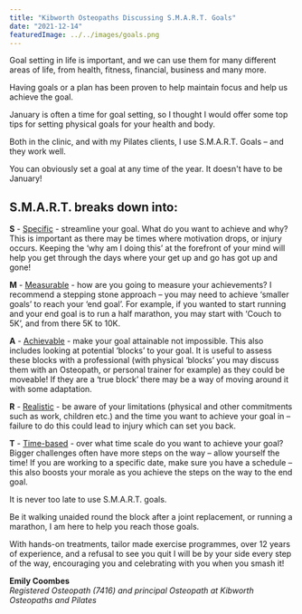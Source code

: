 ```yaml
---
title: "Kibworth Osteopaths Discussing S.M.A.R.T. Goals"
date: "2021-12-14"
featuredImage: ../../images/goals.png
---
```


Goal setting in life is important, and we can use them for many different areas of life, from health, fitness, financial, business and many more.

Having goals or a plan has been proven to help maintain focus and help us achieve the goal.

January is often a time for goal setting, so I thought I would offer some top tips for setting physical goals for your health and body.

Both in the clinic, and with my Pilates clients, I use S.M.A.R.T. Goals – and they work well.

You can obviously set a goal at any time of the year. It doesn't have to be January!

<h2>S.M.A.R.T. breaks down into:</h2>

<strong>S</strong> - <span style="text-decoration: underline">Specific</span> - streamline your goal. What do you want to achieve and why? This is important as there may be times where motivation drops, or injury occurs. Keeping the ‘why am I doing this’ at the forefront of your mind will help you get through the days where your get up and go has got up and gone!

<strong>M</strong> - <span style="text-decoration: underline">Measurable</span> - how are you going to measure your achievements? I recommend a stepping stone approach – you may need to achieve ‘smaller goals’ to reach your ‘end goal’.  For example, if you wanted to start running and your end goal is to run a half marathon, you may start with ‘Couch to 5K’, and from there 5K to 10K.

<strong>A</strong> - <span style="text-decoration: underline">Achievable</span> - make your goal attainable not impossible. This also includes looking at potential ‘blocks’ to your goal. It is useful to assess these blocks with a professional (with physical ‘blocks’ you may discuss them with an Osteopath, or personal trainer for example) as they could be moveable! If they are a ‘true block’ there may be a way of moving around it with some adaptation.

<strong>R</strong> - <span style="text-decoration: underline">Realistic</span> - be aware of your limitations (physical and other commitments such as work, children etc.) and the time you want to achieve your goal in – failure to do this could lead to injury which can set you back.

<strong>T</strong> - <span style="text-decoration: underline">Time-based</span> - over what time scale do you want to achieve your goal? Bigger challenges often have more steps on the way – allow yourself the time! If you are working to a specific date, make sure you have a schedule – this also boosts your morale as you achieve the steps on the way to the end goal.

It is never too late to use S.M.A.R.T. goals.

Be it walking unaided round the block after a joint replacement, or running a marathon, I am here to help you reach those goals.

With hands-on treatments, tailor made exercise programmes, over 12 years of experience, and a refusal to see you quit I will be by your side every step of the way, encouraging you and celebrating with you when you smash it!

<strong>Emily Coombes</strong><br />
<em>Registered Osteopath (7416) and principal Osteopath at Kibworth Osteopaths and Pilates</em>